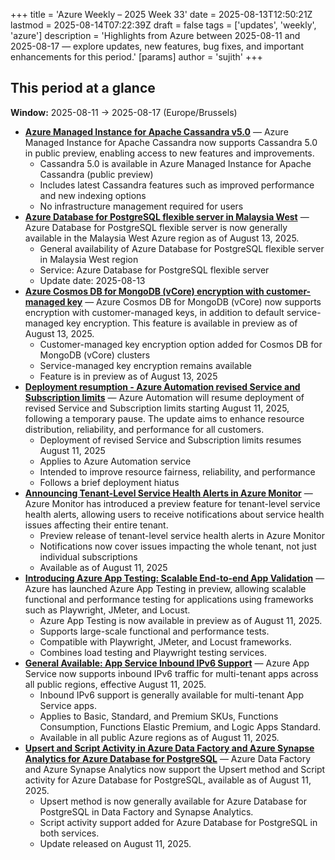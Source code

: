 +++
title = 'Azure Weekly – 2025 Week 33'
date = 2025-08-13T12:50:21Z
lastmod = 2025-08-14T07:22:39Z
draft = false
tags = ['updates', 'weekly', 'azure']
description = 'Highlights from Azure between 2025-08-11 and 2025-08-17 — explore updates, new features, bug fixes, and important enhancements for this period.'
[params]
    author = 'sujith'
+++
## This period at a glance

**Window:** 2025-08-11 → 2025-08-17 (Europe/Brussels)

- **[Azure Managed Instance for Apache Cassandra v5.0](<https://azure.microsoft.com/updates?id=499753>)** — Azure Managed Instance for Apache Cassandra now supports Cassandra 5.0 in public preview, enabling access to new features and improvements.
  - Cassandra 5.0 is available in Azure Managed Instance for Apache Cassandra (public preview)
  - Includes latest Cassandra features such as improved performance and new indexing options
  - No infrastructure management required for users
- **[Azure Database for PostgreSQL flexible server in Malaysia West](<https://azure.microsoft.com/updates?id=499679>)** — Azure Database for PostgreSQL flexible server is now generally available in the Malaysia West Azure region as of August 13, 2025.
  - General availability of Azure Database for PostgreSQL flexible server in Malaysia West region
  - Service: Azure Database for PostgreSQL flexible server
  - Update date: 2025-08-13
- **[Azure Cosmos DB for MongoDB (vCore) encryption with customer-managed key](<https://azure.microsoft.com/updates?id=499670>)** — Azure Cosmos DB for MongoDB (vCore) now supports encryption with customer-managed keys, in addition to default service-managed key encryption. This feature is available in preview as of August 13, 2025.
  - Customer-managed key encryption option added for Cosmos DB for MongoDB (vCore) clusters
  - Service-managed key encryption remains available
  - Feature is in preview as of August 13, 2025
- **[Deployment resumption - Azure Automation revised Service and Subscription limits](<https://azure.microsoft.com/updates?id=500198>)** — Azure Automation will resume deployment of revised Service and Subscription limits starting August 11, 2025, following a temporary pause. The update aims to enhance resource distribution, reliability, and performance for all customers.
  - Deployment of revised Service and Subscription limits resumes August 11, 2025
  - Applies to Azure Automation service
  - Intended to improve resource fairness, reliability, and performance
  - Follows a brief deployment hiatus
- **[Announcing Tenant-Level Service Health Alerts in Azure Monitor](<https://azure.microsoft.com/updates?id=499776>)** — Azure Monitor has introduced a preview feature for tenant-level service health alerts, allowing users to receive notifications about service health issues affecting their entire tenant.
  - Preview release of tenant-level service health alerts in Azure Monitor
  - Notifications now cover issues impacting the whole tenant, not just individual subscriptions
  - Available as of August 11, 2025
- **[Introducing Azure App Testing: Scalable End-to-end App Validation](<https://azure.microsoft.com/updates?id=500203>)** — Azure has launched Azure App Testing in preview, allowing scalable functional and performance testing for applications using frameworks such as Playwright, JMeter, and Locust.
  - Azure App Testing is now available in preview as of August 11, 2025.
  - Supports large-scale functional and performance tests.
  - Compatible with Playwright, JMeter, and Locust frameworks.
  - Combines load testing and Playwright testing services.
- **[General Available: App Service Inbound IPv6 Support](<https://azure.microsoft.com/updates?id=499998>)** — Azure App Service now supports inbound IPv6 traffic for multi-tenant apps across all public regions, effective August 11, 2025.
  - Inbound IPv6 support is generally available for multi-tenant App Service apps.
  - Applies to Basic, Standard, and Premium SKUs, Functions Consumption, Functions Elastic Premium, and Logic Apps Standard.
  - Available in all public Azure regions as of August 11, 2025.
- **[Upsert and Script Activity in Azure Data Factory and Azure Synapse Analytics for Azure Database for PostgreSQL](<https://azure.microsoft.com/updates?id=499748>)** — Azure Data Factory and Azure Synapse Analytics now support the Upsert method and Script activity for Azure Database for PostgreSQL, available as of August 11, 2025.
  - Upsert method is now generally available for Azure Database for PostgreSQL in Data Factory and Synapse Analytics.
  - Script activity support added for Azure Database for PostgreSQL in both services.
  - Update released on August 11, 2025.

